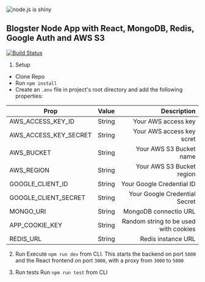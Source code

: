 ![node.js is shiny](http://roshangrewal.com/junk/node.gif)

## Blogster Node App with React, MongoDB, Redis, Google Auth and AWS S3

[![Build Status](https://travis-ci.org/roshangrewal/blogster-mern.svg?branch=master)](https://travis-ci.org/roshangrewal/blogster-mern)

1. Setup

- Clone Repo
- Run `npm install`
- Create an `.env` file in project's root directory and add the following properties:

| Prop                  | Value  |                           Description |
| --------------------- | :----: | ------------------------------------: |
| AWS_ACCESS_KEY_ID     | String |                   Your AWS access key |
| AWS_ACCESS_KEY_SECRET | String |             Your AWS access key scret |
| AWS_BUCKET            | String |               Your AWS S3 Bucket name |
| AWS_REGION            | String |             Your AWS S3 Bucket region |
| GOOGLE_CLIENT_ID      | String |             Your Google Credential ID |
| GOOGLE_CLIENT_SECRET  | String |         Your Google Credential Secret |
| MONGO_URI             | String |                 MongoDB connectio URL |
| APP_COOKIE_KEY        | String | Random string to be used with cookies |
| REDIS_URL             | String |                    Redis instance URL |

2. Run
   Execute `npm run dev` from CLI. This starts the backend on port `5000` and the React frontend on port `3000`, with a proxy from `3000` to `5000`

3. Run tests
   Run `npm run test` from CLI
